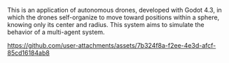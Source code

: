 This is an application of autonomous drones, developed with Godot 4.3, in which the drones self-organize to move toward positions within a sphere, knowing only its center and radius.
This system aims to simulate the behavior of a multi-agent system.




https://github.com/user-attachments/assets/7b324f8a-f2ee-4e3d-afcf-85cd16184ab8



